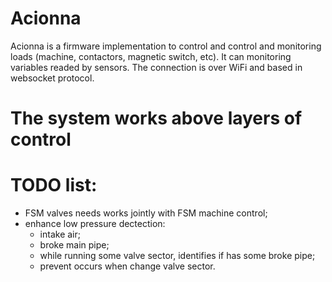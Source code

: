 # Acionna

Acionna is a firmware implementation to control and control and monitoring loads (machine, contactors, magnetic switch, etc). It can monitoring variables readed by sensors. The connection is over WiFi and based in websocket protocol.

# The system works above layers of control


# TODO list:
- FSM valves needs works jointly with FSM machine control;
- enhance low pressure dectection:
    - intake air;
    - broke main pipe;
    - while running some valve sector, identifies if has some broke pipe;
    - prevent occurs when change valve sector.